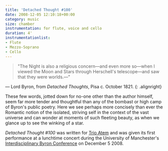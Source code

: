 ```yaml
---
title: 'Detached Thought #100'
date: 2008-12-05 12:10:18+00:00
category: music
size: chamber
instrumentation: for flute, voice and cello
duration: 4'
instrumentationlist:
- Flute
- Mezzo-Soprano
- Cello
---
```


> "The Night is also a religious concern—and even more so—when I viewed the Moon and Stars through Herschell's telescope—and saw that they were worlds.—"

— Lord Byron, from _Detached Thoughts_, Pisa c. October 1821.
{: .alignright}

These few words, jotted down for no-one other than the author himself, seem far more tender and thoughtful than any of the bombast or high camp of Byron's public poetry. Here we see perhaps more concisely than ever the Romantic notion of the isolated, striving self in the context of the vast universe and can wonder at moments of such fleeting beauty, as when we glance up to see the winking of a star.

_Detached Thought #100_ was written for [Trio Atem](http://www.myspace.com/trioatem) and was given its first performance at a lunchtime concert during the University of Manchester's [Interdisciplinary Byron Conference](http://www.arts.manchester.ac.uk/subjectareas/englishamericanstudies/research/byroncentre/) on December 5 2008.

